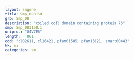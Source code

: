 ```yaml
---
layout: smgene
title: Smp_083150
grp: Smp_08
description: "coiled coil domain containing protein 75"
smp: Smp_083150.1
uniprot: "G4V7E6"
length:   861
cdd: "cl02611, cl16421, pfam01585, pfam13821, smart00443"
kk: ns
categories: sm
---
```

